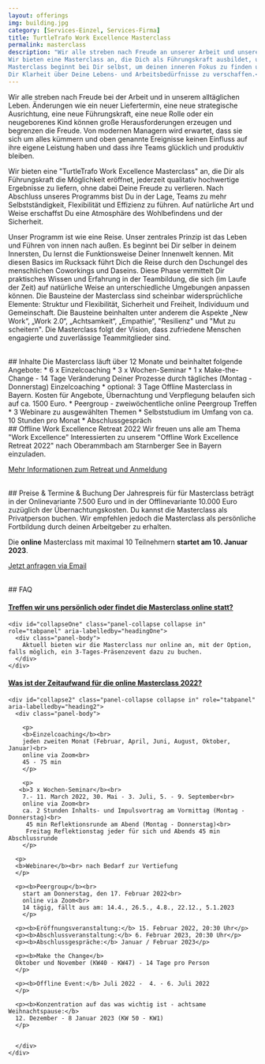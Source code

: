```yaml
---
layout: offerings
img: building.jpg
category: [Services-Einzel, Services-Firma]
title: TurtleTrafo Work Excellence Masterclass
permalink: masterclass
description: "Wir alle streben nach Freude an unserer Arbeit und unserem Leben.
Wir bieten eine Masterclass an, die Dich als Führungskraft ausbildet, um jederzeit qualitativ hochwertige Ergebnisse zu liefern, ohne Deine Freude zu verlieren. Die
Masterclass beginnt bei Dir selbst, um deinen inneren Fokus zu finden und
Dir Klarheit über Deine Lebens- und Arbeitsbedürfnisse zu verschaffen.<br><b>Nächster Start online am 10. Januar 2023</b>"
---
```


<!--
Work Freedom Business Masterclass
Work Excellence Masterclass
Connect to the Wisdom of High Performance Management / delivery
Open the Secret of High Performance Management
Human Being Management Masterclass
Pandamy Flexible Management Masterclass
Change / Transformation Stable Management Masterclass
Challenge Resiliency
-->

Wir alle streben nach Freude bei der Arbeit und in unserem alltäglichen Leben. Änderungen wie ein neuer Liefertermin, eine neue strategische Ausrichtung, eine neue Führungskraft, eine neue Rolle oder ein neugeborenes Kind können große Herausforderungen erzeugen und begrenzen die Freude. Von modernen Managern wird erwartet, dass sie sich um alles kümmern und oben genannte Ereignisse keinen Einfluss auf ihre eigene Leistung haben und dass ihre Teams glücklich und produktiv bleiben.

Wir bieten eine "TurtleTrafo Work Excellence Masterclass" an, die Dir als Führungskraft die Möglichkeit eröffnet, jederzeit qualitativ hochwertige Ergebnisse zu liefern, ohne dabei Deine Freude zu verlieren. Nach Abschluss unseres Programms bist Du in der Lage, Teams zu mehr Selbstständigkeit, Flexibilität und Effizienz zu führen. Auf natürliche Art und Weise erschaffst Du eine Atmosphäre des Wohlbefindens und der Sicherheit.

Unser Programm ist wie eine Reise. Unser zentrales Prinzip ist das Leben und Führen von innen nach außen. Es beginnt bei Dir selber in deinem Innersten, Du lernst die Funktionsweise Deiner Innenwelt kennen. Mit diesen Basics im Rucksack führt Dich die Reise durch den Dschungel des menschlichen Coworkings und Daseins. Diese Phase vermittelt Dir praktisches Wissen und Erfahrung in der Teambildung, die sich (im Laufe der Zeit) auf natürliche Weise an unterschiedliche Umgebungen anpassen können. Die Bausteine der Masterclass sind scheinbar widersprüchliche Elemente: Struktur und Flexibilität, Sicherheit und Freiheit, Individuum und Gemeinschaft. Die Bausteine beinhalten unter anderem die Aspekte „New Work“, „Work 2.0“, „Achtsamkeit“, „Empathie“, "Resilienz" und "Mut zu scheitern". Die Masterclass folgt der Vision, dass zufriedene Menschen engagierte und zuverlässige Teammitglieder sind.


<br>
## Inhalte
Die Masterclass läuft über 12 Monate und beinhaltet folgende Angebote:
* 6 x Einzelcoaching
* 3 x Wochen-Seminar
* 1 x Make-the-Change - 14 Tage Veränderung Deiner Prozesse durch tägliches (Montag - Donnerstag) Einzelcoaching
* optional: 3 Tage Offline Masterclass in Bayern. Kosten für Angebote, Übernachtung und Verpflegung belaufen sich auf ca. 1500 Euro.
* Peergroup - zweiwöchentliche online Peergroup Treffen
* 3 Webinare zu ausgewählten Themen
* Selbststudium im Umfang von ca. 10 Stunden pro Monat
* Abschlussgespräch


<br>
## Offline Work Excellence Retreat 2022
Wir freuen uns alle am Thema "Work Excellence" Interessierten zu unserem "Offline Work Excellence Retreat 2022" nach Oberammbach am Starnberger See in Bayern einzuladen.

[Mehr Informationen zum Retreat und Anmeldung](retreat2022)


<br>
## Preise & Termine & Buchung
Der Jahrespreis für für Masterclass beträgt in der Onlinevariante 7.500 Euro und in der Offlinevariante 10.000 Euro zuzüglich der Übernachtungskosten. Du kannst die Masterclass als Privatperson buchen. Wir empfehlen jedoch die Masterclass als persönliche Fortbildung durch deinen Arbeitgeber zu erhalten.

Die **online** Masterclass mit maximal 10 Teilnehmern **startet am 10. Januar 2023**.

<a href="mailto:{{ site.email }}?subject=Anfrage Masterclass" target="_blank" class="btn btn-primary">Jetzt anfragen via Email</a>

<!--
<br>
<div class="panel panel-info">
  <div class="panel-heading">
    <h3 class="panel-title">Eröffnungs-Masterclass</h3>
  </div>
  <div class="panel-body">
    Die <b>Eröffnungs-Masterclass</b> startet am <b>15. Februar 2022</b> im familiären Rahmen von maximal 5 Teilnehmern. Teilnahme nur auf persönliche Einladung, persönliche Empfehlung oder einer individuellen Bewerbungsemail. Für Privatpersonen geben wir eine 50% Ermäßigung auf den Preis der Eröffnungs-Masterclass.
  </div>
</div>
-->


<br>
## FAQ
<div class="panel-group" id="accordion" role="tablist" aria-multiselectable="true">

  <div class="panel panel-default">
    <div class="panel-heading" role="tab" id="headingOne">
      <h4 class="panel-title">
        <a role="button" data-toggle="collapse" data-parent="#accordion" href="#collapseOne" aria-expanded="false" aria-controls="collapseOne">
          Treffen wir uns persönlich oder findet die Masterclass online statt?
        </a>
      </h4>
    </div>

    <div id="collapseOne" class="panel-collapse collapse in" role="tabpanel" aria-labelledby="headingOne">
      <div class="panel-body">
        Aktuell bieten wir die Masterclass nur online an, mit der Option, falls möglich, ein 3-Tages-Präsenzevent dazu zu buchen.
      </div>
    </div>
  </div>


  <div class="panel panel-default">
    <div class="panel-heading" role="tab" id="heading2">
      <h4 class="panel-title">
        <a role="button" data-toggle="collapse" data-parent="#accordion" href="#collapse2" aria-expanded="false" aria-controls="collapse2">
          Was ist der Zeitaufwand für die online Masterclass 2022?
        </a>
      </h4>
    </div>

    <div id="collapse2" class="panel-collapse collapse in" role="tabpanel" aria-labelledby="heading2">
      <div class="panel-body">

        <p>
        <b>Einzelcoaching</b><br>
        jeden zweiten Monat (Februar, April, Juni, August, Oktober, Januar)<br>
        online via Zoom<br>
        45 - 75 min
        </p>

        <p>
       <b>3 x Wochen-Seminar</b><br>
        7.- 11. March 2022, 30. Mai - 3. Juli, 5. - 9. September<br>
        online via Zoom<br>
        ca. 2 Stunden Inhalts- und Impulsvortrag am Vormittag (Montag - Donnerstag)<br>
         45 min Reflektionsrunde am Abend (Montag - Donnerstag)<br>
         Freitag Reflektionstag jeder für sich und Abends 45 min Abschlussrunde
        </p>

      <p>
      <b>Webinare</b><br> nach Bedarf zur Vertiefung
      </p>

      <p><b>Peergroup</b><br>
        start am Donnerstag, den 17. Februar 2022<br>
        online via Zoom<br>
        14 tägig, fällt aus am: 14.4., 26.5., 4.8., 22.12., 5.1.2023
        </p>

      <p><b>Eröffnungsveranstaltung:</b> 15. Februar 2022, 20:30 Uhr</p>
      <p><b>Abschlussveranstaltung:</b> 6. Februar 2023, 20:30 Uhr</p>
      <p><b>Abschlussgespräche:</b> Januar / Februar 2023</p>

      <p><b>Make the Change</b>
      Oktober und November (KW40 - KW47) - 14 Tage pro Person
      </p>

      <p><b>Offline Event:</b> Juli 2022 -  4. - 6. Juli 2022
      </p>

      <p><b>Konzentration auf das was wichtig ist - achtsame Weihnachtspause:</b>
      12. Dezember - 8 Januar 2023 (KW 50 - KW1)
      </p>


      </div>
    </div>
  </div>



  </div>
